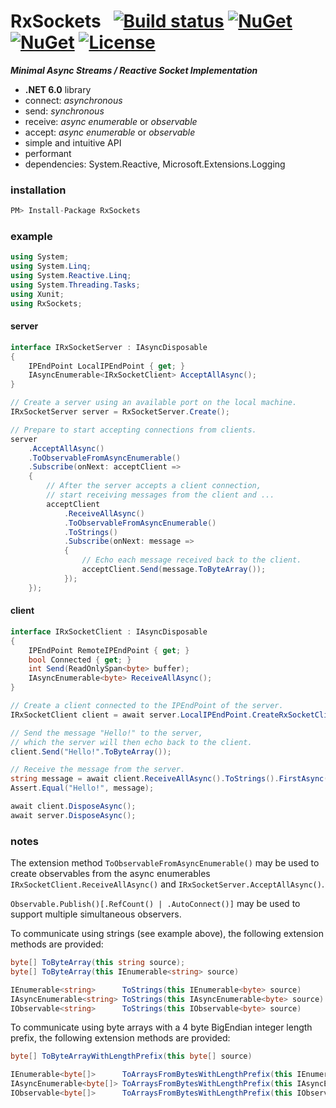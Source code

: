 # RxSockets&nbsp;&nbsp; [![Build status](https://ci.appveyor.com/api/projects/status/rfxxbpx2agq8r93n?svg=true)](https://ci.appveyor.com/project/dshe/RxSockets) [![NuGet](https://img.shields.io/nuget/vpre/RxSockets.svg)](https://www.nuget.org/packages/RxSockets/) [![NuGet](https://img.shields.io/nuget/dt/RxSockets?color=orange)](https://www.nuget.org/packages/RxSockets/) [![License](https://img.shields.io/badge/license-Apache%202.0-7755BB.svg)](https://opensource.org/licenses/Apache-2.0)
***Minimal Async Streams / Reactive Socket Implementation***
- **.NET 6.0** library
- connect: *asynchronous*
- send: *synchronous*
- receive: *async enumerable* or *observable*
- accept:  *async enumerable* or *observable*
- simple and intuitive API
- performant
- dependencies: System.Reactive, Microsoft.Extensions.Logging

### installation
```csharp
PM> Install-Package RxSockets
```
### example
```csharp
using System;
using System.Linq;
using System.Reactive.Linq;
using System.Threading.Tasks;
using Xunit;
using RxSockets;
```
#### server
```csharp
interface IRxSocketServer : IAsyncDisposable
{
    IPEndPoint LocalIPEndPoint { get; }
    IAsyncEnumerable<IRxSocketClient> AcceptAllAsync();
}
```
```csharp
// Create a server using an available port on the local machine.
IRxSocketServer server = RxSocketServer.Create();

// Prepare to start accepting connections from clients.
server
    .AcceptAllAsync()
    .ToObservableFromAsyncEnumerable()
    .Subscribe(onNext: acceptClient =>
    {
        // After the server accepts a client connection,
        // start receiving messages from the client and ...
        acceptClient
            .ReceiveAllAsync()
            .ToObservableFromAsyncEnumerable()
            .ToStrings()
            .Subscribe(onNext: message =>
            {
                // Echo each message received back to the client.
                acceptClient.Send(message.ToByteArray());
            });
    });
```
#### client
```csharp
interface IRxSocketClient : IAsyncDisposable
{
    IPEndPoint RemoteIPEndPoint { get; }
    bool Connected { get; }
    int Send(ReadOnlySpan<byte> buffer);
    IAsyncEnumerable<byte> ReceiveAllAsync();
}
```
```csharp
// Create a client connected to the IPEndPoint of the server.
IRxSocketClient client = await server.LocalIPEndPoint.CreateRxSocketClientAsync();

// Send the message "Hello!" to the server,
// which the server will then echo back to the client.
client.Send("Hello!".ToByteArray());

// Receive the message from the server.
string message = await client.ReceiveAllAsync().ToStrings().FirstAsync();
Assert.Equal("Hello!", message);

await client.DisposeAsync();
await server.DisposeAsync();
```
### notes
The extension method ```ToObservableFromAsyncEnumerable()``` may be used to create observables from the async enumerables ```IRxSocketClient.ReceiveAllAsync()``` and ```IRxSocketServer.AcceptAllAsync()```.

```Observable.Publish()[.RefCount() | .AutoConnect()]``` may be used to support multiple simultaneous observers.

To communicate using strings (see example above), the following extension methods are provided:
```csharp
byte[] ToByteArray(this string source);
byte[] ToByteArray(this IEnumerable<string> source)

IEnumerable<string>      ToStrings(this IEnumerable<byte> source)
IAsyncEnumerable<string> ToStrings(this IAsyncEnumerable<byte> source)
IObservable<string>      ToStrings(this IObservable<byte> source)
```
To communicate using byte arrays with a 4 byte BigEndian integer length prefix, the following extension methods are provided:
```csharp
byte[] ToByteArrayWithLengthPrefix(this byte[] source)

IEnumerable<byte[]>      ToArraysFromBytesWithLengthPrefix(this IEnumerable<byte> source)
IAsyncEnumerable<byte[]> ToArraysFromBytesWithLengthPrefix(this IAsyncEnumerable<byte> source)
IObservable<byte[]>      ToArraysFromBytesWithLengthPrefix(this IObservable<byte> source)
```
